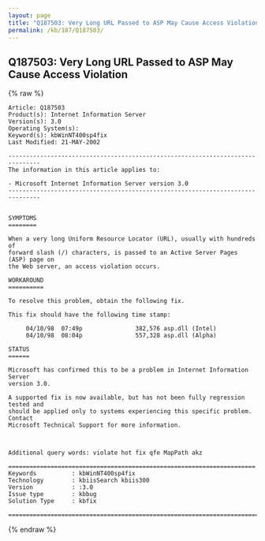 ```yaml
---
layout: page
title: "Q187503: Very Long URL Passed to ASP May Cause Access Violation"
permalink: /kb/187/Q187503/
---
```


## Q187503: Very Long URL Passed to ASP May Cause Access Violation

{% raw %}

	Article: Q187503
	Product(s): Internet Information Server
	Version(s): 3.0
	Operating System(s): 
	Keyword(s): kbWinNT400sp4fix
	Last Modified: 21-MAY-2002
	
	-------------------------------------------------------------------------------
	The information in this article applies to:
	
	- Microsoft Internet Information Server version 3.0 
	-------------------------------------------------------------------------------
	
	
	SYMPTOMS
	========
	
	When a very long Uniform Resource Locator (URL), usually with hundreds of
	forward slash (/) characters, is passed to an Active Server Pages (ASP) page on
	the Web server, an access violation occurs.
	
	WORKAROUND
	==========
	
	To resolve this problem, obtain the following fix.
	
	This fix should have the following time stamp:
	
	     04/10/98  07:49p               382,576 asp.dll (Intel)
	     04/10/98  08:04p               557,328 asp.dll (Alpha)
	
	STATUS
	======
	
	Microsoft has confirmed this to be a problem in Internet Information Server
	version 3.0.
	
	A supported fix is now available, but has not been fully regression tested and
	should be applied only to systems experiencing this specific problem. Contact
	Microsoft Technical Support for more information.
	
	
	
	Additional query words: violate hot fix qfe MapPath akz
	
	======================================================================
	Keywords          : kbWinNT400sp4fix 
	Technology        : kbiisSearch kbiis300
	Version           : :3.0
	Issue type        : kbbug
	Solution Type     : kbfix
	
	=============================================================================
	

{% endraw %}

